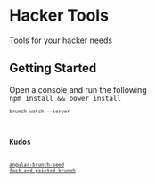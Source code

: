 # Hacker Tools
Tools for your hacker needs


## Getting Started
Open a console and run the following  
<code>npm install && bower install<code>  
<code>brunch watch --server<code>


## Kudos
[angular-brunch-seed](https://github.com/scotch/angular-brunch-seed/)
[fast-and-pointed-brunch](https://github.com/tdumitrescu/fast-and-pointed-brunch)